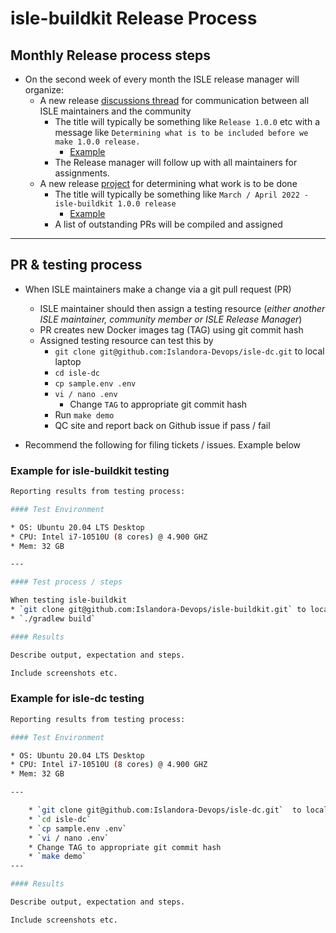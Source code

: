 # isle-buildkit Release Process

## Monthly Release process steps

* On the second week of every month the ISLE release manager will organize:
  * A new release [discussions thread](https://github.com/Islandora-Devops/isle-buildkit/discussions) for communication between all ISLE maintainers and the community
    * The title will typically be something like `Release 1.0.0` etc with a message like `Determining what is to be included before we make 1.0.0 release.`
      * [Example](https://github.com/Islandora-Devops/isle-buildkit/discussions/193)
    * The Release manager will follow up with all maintainers for assignments.
  * A new release [project](https://github.com/Islandora-Devops/isle-buildkit/projects) for determining what work is to be done
    * The title will typically be something like `March / April 2022 - isle-buildkit 1.0.0 release`
      * [Example](https://github.com/Islandora-Devops/isle-buildkit/projects/2)
    * A list of outstanding PRs will be compiled and assigned

---

## PR & testing process

* When ISLE maintainers make a change via a git pull request (PR)
  * ISLE maintainer should then assign a testing resource (_either another ISLE maintainer, community member or ISLE Release Manager_)
  * PR creates new Docker images tag (TAG) using git commit hash
  * Assigned testing resource can test this by
    * `git clone git@github.com:Islandora-Devops/isle-dc.git`  to local laptop
    * `cd isle-dc`
    * `cp sample.env .env`
    * `vi / nano .env`
      * Change `TAG` to appropriate git commit hash
    * Run `make demo`
    * QC site and report back on Github issue if pass / fail

* Recommend the following for filing tickets / issues. Example below

### Example for isle-buildkit testing

```bash
Reporting results from testing process:

#### Test Environment

* OS: Ubuntu 20.04 LTS Desktop
* CPU: Intel i7-10510U (8 cores) @ 4.900 GHZ
* Mem: 32 GB

---

#### Test process / steps

When testing isle-buildkit
* `git clone git@github.com:Islandora-Devops/isle-buildkit.git` to local laptop
* `./gradlew build`

#### Results

Describe output, expectation and steps.

Include screenshots etc.
```

### Example for isle-dc testing

```bash
Reporting results from testing process:

#### Test Environment

* OS: Ubuntu 20.04 LTS Desktop
* CPU: Intel i7-10510U (8 cores) @ 4.900 GHZ
* Mem: 32 GB

---

    * `git clone git@github.com:Islandora-Devops/isle-dc.git`  to local laptop
    * `cd isle-dc`
    * `cp sample.env .env`
    * `vi / nano .env`
    * Change TAG to appropriate git commit hash
    * `make demo`
---

#### Results

Describe output, expectation and steps.

Include screenshots etc.
```
